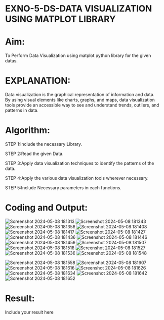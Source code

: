 # EXNO-5-DS-DATA VISUALIZATION USING MATPLOT LIBRARY

# Aim:
  To Perform Data Visualization using matplot python library for the given datas.

# EXPLANATION:
Data visualization is the graphical representation of information and data. By using visual elements like charts, graphs, and maps, data visualization tools provide an accessible way to see and understand trends, outliers, and patterns in data.

# Algorithm:
STEP 1:Include the necessary Library.

STEP 2:Read the given Data.

STEP 3:Apply data visualization techniques to identify the patterns of the data.

STEP 4:Apply the various data visualization tools wherever necessary.

STEP 5:Include Necessary parameters in each functions.

# Coding and Output:
 
![Screenshot 2024-05-08 181313](https://github.com/Aaron-I/EXNO-5-DS/assets/139863034/950fe30d-9682-4548-a5ed-1b42fc2d9ba2)
![Screenshot 2024-05-08 181343](https://github.com/Aaron-I/EXNO-5-DS/assets/139863034/871e0e72-5021-4179-8091-3508757f7b37)
![Screenshot 2024-05-08 181358](https://github.com/Aaron-I/EXNO-5-DS/assets/139863034/e3024668-6ea5-4fdf-bad2-88d3df37e620)
![Screenshot 2024-05-08 181408](https://github.com/Aaron-I/EXNO-5-DS/assets/139863034/f9dfa062-8c3c-43b3-b21e-384f725e6449)
![Screenshot 2024-05-08 181417](https://github.com/Aaron-I/EXNO-5-DS/assets/139863034/1b9f1165-77b8-47a5-9eb8-9a8dd0ae4e6b)
![Screenshot 2024-05-08 181427](https://github.com/Aaron-I/EXNO-5-DS/assets/139863034/4d6252e1-d8bd-44da-9062-feddbfbcdc90)
![Screenshot 2024-05-08 181436](https://github.com/Aaron-I/EXNO-5-DS/assets/139863034/3251ff58-efc0-419e-85e7-62d309bbfbfc)
![Screenshot 2024-05-08 181446](https://github.com/Aaron-I/EXNO-5-DS/assets/139863034/14754b1a-f0ee-48db-9048-03e3b72183f9)
![Screenshot 2024-05-08 181459](https://github.com/Aaron-I/EXNO-5-DS/assets/139863034/836ac8e0-fdae-4c3a-b722-87dfed1490ab)
![Screenshot 2024-05-08 181507](https://github.com/Aaron-I/EXNO-5-DS/assets/139863034/fcb47f3e-ea4e-48fd-a882-ebdd98df1898)
![Screenshot 2024-05-08 181518](https://github.com/Aaron-I/EXNO-5-DS/assets/139863034/029bc4ec-cc81-4561-bf5b-5be7fee1301f)
![Screenshot 2024-05-08 181527](https://github.com/Aaron-I/EXNO-5-DS/assets/139863034/1824ecb7-dcb0-495c-abe4-7a8fcf9a67ba)
![Screenshot 2024-05-08 181536](https://github.com/Aaron-I/EXNO-5-DS/assets/139863034/ba38c7e0-21dc-437f-ae82-c22d24e2a3a7)
![Screenshot 2024-05-08 181548](https://github.com/Aaron-I/EXNO-5-DS/assets/139863034/2ef4d91b-f5d9-49dc-a817-af0d91005341)

![Screenshot 2024-05-08 181558](https://github.com/Aaron-I/EXNO-5-DS/assets/139863034/a17c3e15-0491-4f83-b94d-f10e44b60461)
![Screenshot 2024-05-08 181607](https://github.com/Aaron-I/EXNO-5-DS/assets/139863034/a6b8912f-05c6-4a39-a46c-7044a44350f6)
![Screenshot 2024-05-08 181616](https://github.com/Aaron-I/EXNO-5-DS/assets/139863034/a74e170b-3086-4896-aef6-cd1c06562f08)
![Screenshot 2024-05-08 181626](https://github.com/Aaron-I/EXNO-5-DS/assets/139863034/c5e85a20-60dc-4963-8324-890c9afc4e72)
![Screenshot 2024-05-08 181634](https://github.com/Aaron-I/EXNO-5-DS/assets/139863034/4ec4586d-bd6f-4cb8-861f-6066023eb683)
![Screenshot 2024-05-08 181642](https://github.com/Aaron-I/EXNO-5-DS/assets/139863034/d5088881-bfb8-4d08-98f0-e03a3b0dc59c)
![Screenshot 2024-05-08 181652](https://github.com/Aaron-I/EXNO-5-DS/assets/139863034/197aaf1d-c6f2-474b-baa5-daf54ec3499d)





# Result:
 Include your result here
